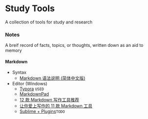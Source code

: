 # Study Tools
A collection of tools for study and research

### Notes
A breif record of facts, topics, or thoughts, written down as an aid to memory

#### Markdown
* Syntax
	- [Markdown 语法说明 (简体中文版)](http://wowubuntu.com/markdown/) 
* Editor (Windows)
	- [Typora](https://www.typora.io/) `USED`
	- [MarkdownPad](http://markdownpad.com/)
	- [12 款 Markdown 写作工具推荐](https://sspai.com/post/42126)
	- [让你爱上写作的 11 款 Markdown 工具](https://www.ifanr.com/app/665209)
	- [Sublime + Plugins][6]`TODO`

[6]: https://blog.csdn.net/qq_20011607/article/details/81370236